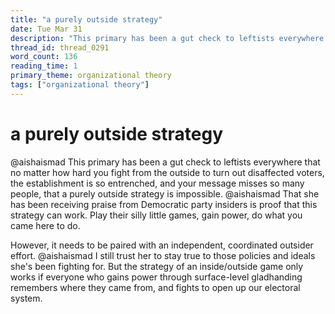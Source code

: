 ```yaml
---
title: "a purely outside strategy"
date: Tue Mar 31
description: "This primary has been a gut check to leftists everywhere that no matter how hard you fight from the outside to turn out disaffected voters, the establishment..."
thread_id: thread_0291
word_count: 136
reading_time: 1
primary_theme: organizational theory
tags: ["organizational theory"]
---
```


# a purely outside strategy

@aishaismad This primary has been a gut check to leftists everywhere that no matter how hard you fight from the outside to turn out disaffected voters, the establishment is so entrenched, and your message misses so many people, that a purely outside strategy is impossible. @aishaismad That she has been receiving praise from Democratic party insiders is proof that this strategy can work. Play their silly little games, gain power, do what you came here to do.

However, it needs to be paired with an independent, coordinated outsider effort. @aishaismad I still trust her to stay true to those policies and ideals she's been fighting for. But the strategy of an inside/outside game only works if everyone who gains power through surface-level gladhanding remembers where they came from, and fights to open up our electoral system.